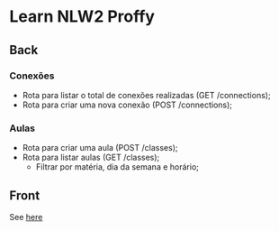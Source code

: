 # Learn NLW2 Proffy

## Back

### Conexões

- Rota para listar o total de conexões realizadas (GET /connections);
- Rota para criar uma nova conexão (POST /connections);

### Aulas

- Rota para criar uma aula (POST /classes);
- Rota para listar aulas (GET /classes);
  - Filtrar por matéria, dia da semana e horário;


## Front

See [here](https://sasknot.github.io/learn-nlw2-proffy/)